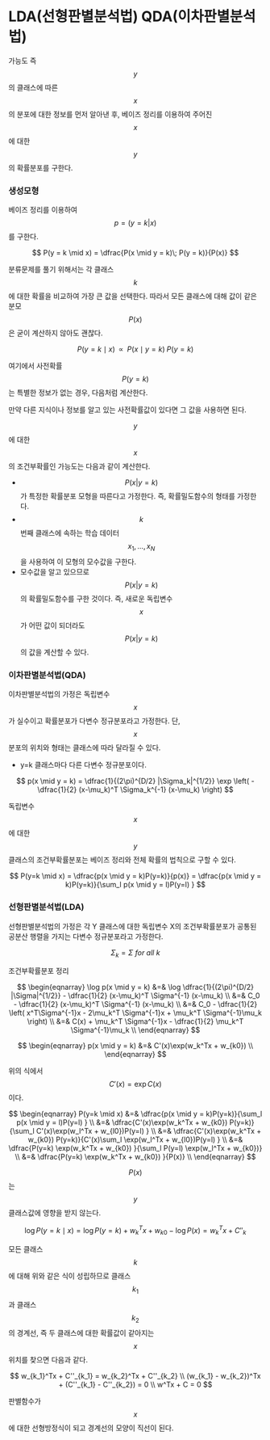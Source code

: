 <script> MathJax.Hub.Queue(["Typeset",MathJax.Hub]); </script>

# LDA(선형판별분석법) QDA(이차판별분석법)

가능도 즉 $$y$$ 의 클래스에 따른 $$x$$ 의 분포에 대한 정보를 먼저 알아낸 후, 베이즈 정리를 이용하여 주어진 $$x$$ 에 대한 $$y$$의 확률분포를 구한다. 

### 생성모형

베이즈 정리를 이용하여 $$p = (y=k|x)$$ 를 구한다.

$$
P(y = k \mid x) = \dfrac{P(x \mid y = k)\; P(y = k)}{P(x)}
$$

분류문제를 풀기 위해서는 각 클래스 $$k$$ 에 대한 확률을 비교하여 가장 큰 값을 선택한다. 따라서 모든 클래스에 대해 값이 같은 분모 $$P(x)$$ 은 굳이 계산하지 않아도 괜찮다.

$$
P(y = k \mid x) \;\; \propto \;\; P(x \mid y = k) \; P(y = k)
$$


여기에서 사전확률 $$P(y=k)$$ 는 특별한 정보가 없는 경우, 다음처럼 계산한다.

<!-- $$
P(y = k) \approx \frac{\;\;\;\; y = k \text{인 데이터의 수 } \text{ }\;\;\;\;\;\; }{{\text{ }}\text{    모든 데이터의 수    }\;\;\;\;\;\;\;\;}
$$ -->

만약 다른 지식이나 정보를 알고 있는 사전확률값이 있다면 그 값을 사용하면 된다. 

$$y$$ 에 대한 $$x$$ 의 조건부확률인 가능도는 다음과 같이 계산한다.
- $$P(x|y=k)$$ 가 특정한 확률분포 모형을 따른다고 가정한다. 즉, 확률밀도함수의 형태를 가정한다. 
- $$k$$ 번째 클래스에 속하는 학습 데이터 $${x_1, \dots, x_N }$$ 을 사용하여 이 모형의 모수값을 구한다. 
- 모수값을 알고 있으므로 $$P(x|y=k)$$의 확률밀도함수를 구한 것이다. 즉, 새로운 독립변수 $$x$$가 어떤 값이 되더라도 $$P(x|y=k)$$의 값을 계산할 수 있다. 

### 이차판별분석법(QDA)

이차판별분석법의 가정은 독립변수 $$x$$ 가 실수이고 확률분포가 다변수 정규분포라고 가정한다. 단, $$x$$ 분포의 위치와 형태는 클래스에 따라 달라질 수 있다.  
- y=k 클래스마다 다른 다변수 정규분포이다.

$$
p(x \mid y = k) = \dfrac{1}{(2\pi)^{D/2} |\Sigma_k|^{1/2}} \exp \left( -\dfrac{1}{2} (x-\mu_k)^T \Sigma_k^{-1} (x-\mu_k) \right)
$$

독립변수 $$x$$ 에 대한 $$y$$ 클래스의 조건부확률분포는 베이즈 정리와 전체 확률의 법칙으로 구할 수 있다. 

$$
P(y=k \mid x) = \dfrac{p(x \mid y = k)P(y=k)}{p(x)} = \dfrac{p(x \mid y = k)P(y=k)}{\sum_l p(x \mid y = l)P(y=l) }
$$

### 선형판별분석법(LDA)

선형판별분석법의 가정은 각 Y 클래스에 대한 독립변수 X의 조건부확률분포가 공통된 공분산 행렬을 가지는 다변수 정규분포라고 가정한다. 

$$
\Sigma_k = \Sigma \ for \ all \ k
$$

조건부확률분포 정리

$$
\begin{eqnarray}
\log p(x \mid y = k) 
&=& \log \dfrac{1}{(2\pi)^{D/2} |\Sigma|^{1/2}} -  \dfrac{1}{2} (x-\mu_k)^T \Sigma^{-1} (x-\mu_k) \\
&=& C_0 - \dfrac{1}{2} (x-\mu_k)^T \Sigma^{-1} (x-\mu_k) \\
&=& C_0 - \dfrac{1}{2} \left( x^T\Sigma^{-1}x - 2\mu_k^T \Sigma^{-1}x + \mu_k^T \Sigma^{-1}\mu_k \right) \\
&=& C(x)  + \mu_k^T \Sigma^{-1}x - \dfrac{1}{2} \mu_k^T \Sigma^{-1}\mu_k \\
\end{eqnarray}
$$

$$
\begin{eqnarray}
p(x \mid y = k) 
&=& C'(x)\exp(w_k^Tx + w_{k0}) \\
\end{eqnarray}
$$

위의 식에서 $$C'(x) = \exp C(x)$$ 이다.

$$
\begin{eqnarray}
P(y=k \mid x) 
&=& \dfrac{p(x \mid y = k)P(y=k)}{\sum_l p(x \mid y = l)P(y=l) } \\
&=& \dfrac{C'(x)\exp(w_k^Tx + w_{k0}) P(y=k)}{\sum_l C'(x)\exp(w_l^Tx + w_{l0})P(y=l) } \\
&=& \dfrac{C'(x)\exp(w_k^Tx + w_{k0}) P(y=k)}{C'(x)\sum_l \exp(w_l^Tx + w_{l0})P(y=l) } \\
&=& \dfrac{P(y=k) \exp(w_k^Tx + w_{k0}) }{\sum_l P(y=l) \exp(w_l^Tx + w_{k0})} \\
&=& \dfrac{P(y=k) \exp(w_k^Tx + w_{k0}) }{P(x)} \\
\end{eqnarray}
$$

$$P(x)$$ 는 $$y$$ 클래스값에 영향을 받지 않는다. 

$$
\log P(y=k \mid x) = \log P(y=k) + w_k^Tx + w_{k0} - \log{P(x)} = w_k^Tx + C''_k
$$

모든 클래스 $$k$$ 에 대해 위와 같은 식이 성립하므로 클래스 $$k_1$$ 과 클래스 $$k_2$$ 의 경계선, 즉 두 클래스에 대한 확률값이 같아지는 $$x$$ 위치를 찾으면 다음과 같다.

$$
w_{k_1}^Tx + C''_{k_1} = w_{k_2}^Tx + C''_{k_2} \\
(w_{k_1} - w_{k_2})^Tx + (C''_{k_1} - C''_{k_2}) = 0 \\
w^Tx + C = 0
$$

판별함수가 $$x$$ 에 대한 선형방정식이 되고 경계선의 모양이 직선이 된다. 

